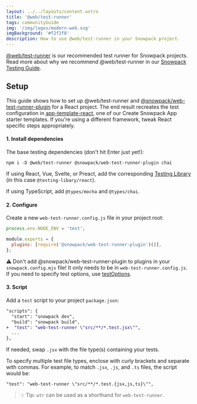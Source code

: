 ```yaml
---
layout: ../../layouts/content.astro
title: '@web/test-runner'
tags: communityGuide
img: '/img/logos/modern-web.svg'
imgBackground: '#f2f2f8'
description: How to use @web/test-runner in your Snowpack project.
---
```


[@web/test-runner](https://www.npmjs.com/package/@web/test-runner) is our recommended test runner for Snowpack projects. Read more about why we recommend @web/test-runner in our [Snowpack Testing Guide](/guides/testing).

## Setup

This guide shows how to set up @web/test-runner and [@snowpack/web-test-runner-plugin](https://www.npmjs.com/package/@snowpack/web-test-runner-plugin) for a React project. The end result recreates the test configuration in [app-template-react](https://github.com/snowpackjs/snowpack/blob/main/create-snowpack-app/app-template-react), one of our Create Snowpack App starter templates. If you're using a different framework, tweak React specific steps appropriately.

#### 1. Install dependencies

The base testing dependencies (don't hit Enter just yet!):

```
npm i -D @web/test-runner @snowpack/web-test-runner-plugin chai
```

If using React, Vue, Svelte, or Preact, add the corresponding [Testing Library](https://testing-library.com/) (in this case `@testing-libary/react`).

If using TypeScript, add `@types/mocha` and `@types/chai`.

#### 2. Configure

Create a new `web-test-runner.config.js` file in your project root:

```js
process.env.NODE_ENV = 'test';

module.exports = {
  plugins: [require('@snowpack/web-test-runner-plugin')()],
};
```

⚠️ Don't add @snowpack/web-test-runner-plugin to plugins in your `snowpack.config.mjs` file! It only needs to be in `web-test-runner.config.js`. If you need to specify test options, use [testOptions](https://www.snowpack.dev/reference/configuration#testoptions).

#### 3. Script

Add a `test` script to your project `package.json`:

```diff
"scripts": {
  "start": "snowpack dev",
  "build": "snowpack build",
+  "test": "web-test-runner \"src/**/*.test.jsx\"",
  ...
},
```

If needed, swap `.jsx` with the file type(s) containing your tests.

To specify multiple test file types, enclose with curly brackets and separate with commas. For example, to match `.jsx`, `.js`, and `.ts` files, the script would be:

```
"test": "web-test-runner \"src/**/*.test.{jsx,js,ts}\"",
```

> 💡 Tip: `wtr` can be used as a shorthand for `web-test-runner`.
